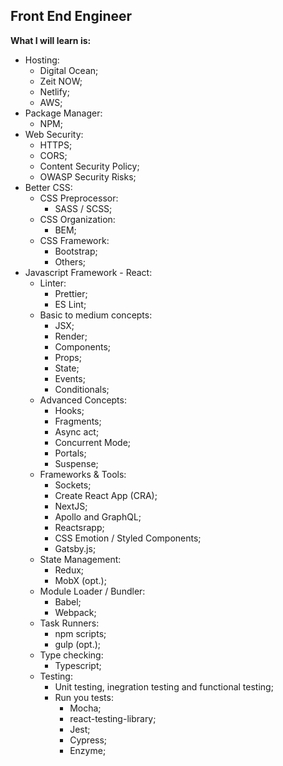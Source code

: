 ## Front End Engineer

**What I will learn is:**

- Hosting:
  - Digital Ocean;
  - Zeit NOW;
  - Netlify;
  - AWS;
- Package Manager:
  - NPM;
- Web Security:
  - HTTPS;
  - CORS;
  - Content Security Policy;
  - OWASP Security Risks;
- Better CSS:
  - CSS Preprocessor:
    - SASS / SCSS;
  - CSS Organization:
    - BEM;
  - CSS Framework:
    - Bootstrap;
    - Others;
- Javascript Framework - React:
  - Linter:
    - Prettier;
    - ES Lint;
  - Basic to medium concepts:
    - JSX;
    - Render;
    - Components;
    - Props;
    - State;
    - Events;
    - Conditionals;
  - Advanced Concepts:
    - Hooks;
    - Fragments;
    - Async act;
    - Concurrent Mode;
    - Portals;
    - Suspense;
  - Frameworks & Tools:
    - Sockets;
    - Create React App (CRA);
    - NextJS;
    - Apollo and GraphQL;
    - Reactsrapp;
    - CSS Emotion / Styled Components;
    - Gatsby.js;
  - State Management:
    - Redux;
    - MobX (opt.);
  - Module Loader / Bundler:
    - Babel;
    - Webpack;
  - Task Runners:
    - npm scripts;
    - gulp (opt.);
  - Type checking:
    - Typescript;
  - Testing:
    - Unit testing, inegration testing and functional testing;
    - Run you tests:
      - Mocha;
      - react-testing-library;
      - Jest;
      - Cypress;
      - Enzyme;

